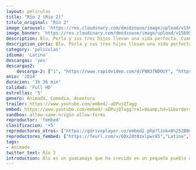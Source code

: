 ```yaml
---
layout: peliculas
title: "Río 2 (Rio 2)"
titulo_original: "Río 2" 
image_carousel: 'https://res.cloudinary.com/dmsdzouoo/image/upload/v1569558300/rio2-min_1_a0btcb.jpg'
image_banner: 'https://res.cloudinary.com/dmsdzouoo/image/upload/v1569558302/rio2-min_lkwogn.jpg'
description: Blu, Perla y sus tres hijos llevan una vida perfecta. Cuando Perla decide que los niños tienen que aprender a vivir como auténticas aves, insiste en que la familia se aventure a viajar al Amazonas. Mientras Blu trata de encajar con sus nuevos vecinos, le preocupa la posibilidad de perder a Perla y a los chicos ante la llamada de la selva.
description_corta: Blu, Perla y sus tres hijos llevan una vida perfecta. Cuando Perla decide que los niños tienen que aprender a vivir como auténticas aves, insiste en que la familia se aventure a viajar al Amazonas. Mientras Blu trata de encajar con sus nuevos vecinos, le preocupa la posibilidad de perder a Perla y a los chicos ante la llamada de la selva.
category: 'peliculas'
idioma: 'Latino'
descargas: 'yes'
descargas2:
    descarga-2: ["1", "https://www.rapidvideo.com/d/FNN37ND0UY", "https://www.google.com/s2/favicons?domain=www.rapidvideo.com","RapidVideo","https://res.cloudinary.com/imbriitneysam/image/upload/v1541473684/mexico.png", "Latino", "Full HD"]
anio: '2014'
duracion: '1h 36 min'
calidad: 'Full HD'
estrellas: '5'
genero: Animado, Comedia, Aventura
trailer: https://www.youtube.com/embed/-aDPujQTagg
embed: https://www.youtube.com/embed/-aDPujQTagg?rel=0&amp;hd=1&border=0&wmode=opaque&enablejsapi=1&modestbranding=1&controls=1&showinfo=1
sandbox: allow-same-origin allow-forms
reproductor: 'fembed'
clasificacion: '+5'
reproductores_otros: ["https://gdriveplayer.co/embed2.php?link=8%252B0mN6tiGKrG%252BRvif9CcxQA2juFOuswsL6uYOqFxeSZ9QFns6Nv7DWCbL%252BDbT5HqHmCWvDC7ZP1Xx7GYOixO9Ak%252FEmiiP03JUTafSQOaS%252BWPa2j6kq28BX9GnckAo4n9wdYxkoh7pPW4Juu1CWht3dhu9JWFdLKEMeU34uHNXsuFkR5IJ%252BQz%252BHioCoBGQrxDhhasEbwzwo7Ilyz1qQB%252FyUu%252F0tGH%252FIZaCL4vRFcZVX7A%253D%253D","Latino","https://mstream.space/lods9405evfh","Latino","https://mstream.space/jcvzvlkrud90","Latino"]
reproductores_fembed: ["https://feurl.com/v/60x2dt0zxlpwr85","Latino","https://feurl.com/v/60x2dt0zxlpwr85","Latino"]
tags:
- Animado
twitter_text: Río 2
introduction: Blu es un guacamayo que ha crecido en un pequeño pueblo de Minnesota en EEUU, un buen día se entera que es el último espécimen macho de su especie. Es entonces cuando Blu y su dueña, compañera y protectora Linda, deciden tomar rumbo a Rio de Janeiro para conocer a
---
```












